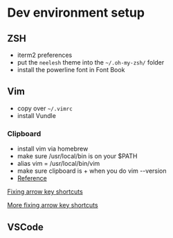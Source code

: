# Dev environment setup

## ZSH
* iterm2 preferences
* put the `neelesh` theme into the `~/.oh-my-zsh/` folder
* install the powerline font in Font Book

## Vim
* copy over `~/.vimrc`
* install Vundle

### Clipboard

* install vim via homebrew
* make sure /usr/local/bin is on your $PATH
* alias vim = /usr/local/bin/vim
* make sure clipboard is + when you do vim --version
* [Reference](https://allenan.com/using-the-system-clipboard-with-vim-on-os-x/)

[Fixing arrow key shortcuts](https://medium.com/@jonnyhaynes/jump-forwards-backwards-and-delete-a-word-in-iterm2-on-mac-os-43821511f0a)

[More fixing arrow key shortcuts](https://coderwall.com/p/a8uxma/zsh-iterm2-osx-shortcuts)

## VSCode
